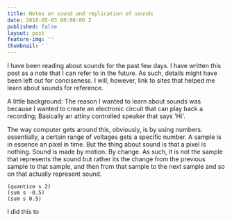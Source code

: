 ```yaml
---
title: Notes on sound and replication of sounds
date: 2018-05-03 00:00:00 Z
published: false
layout: post
feature-img: ''
thumbnail: ''
---
```


I have been reading about sounds for the past few days. I have written this post as a note that I can refer to in the future. As such, details might have been left out for conciseness. I will, however, link to sites that helped me learn about sounds for reference.

A little background: The reason I wanted to learn about sounds was because I wanted to create an electronic circuit that can play back a recording; Basically an attiny controlled speaker that says 'Hi'. 



The way computer gets around this, obviously, is by using numbers. essentially, a certain range of voltages gets a specific number. A sample is in essence an pixel in time. But the thing about sound is that a pixel is nothing. Sound is made by motion. By change. As such, it is not the sample that represents the sound but rather its the change from the previous sample to that sample, and then from that sample to the next sample and so on that actually represent sound.


    (quantize s 2)
    (sum s -0.5)
    (sum s 0.5)
    
I did this to 